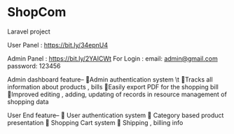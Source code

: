 # ShopCom

Laravel project

User Panel : https://bit.ly/34epnU4 

Admin Panel : https://bit.ly/2YAICWt   For Login : email: admin@gmail.com  password: 123456


Admin dashboard feature– 
Admin authentication system \t
Tracks all information about products , bills
Easily export PDF for the shopping bill
Improved editing , adding, updating of records in resource management of shopping data



User End feature– 
	User authentication system
	Category based product presentation
	Shopping Cart system 
	Shipping , billing info 

